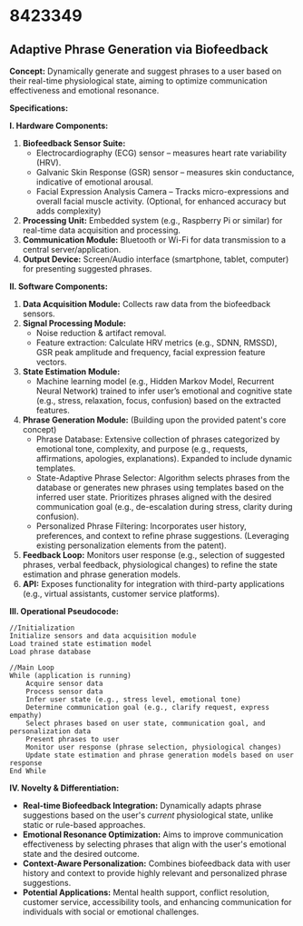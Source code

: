 # 8423349

## Adaptive Phrase Generation via Biofeedback

**Concept:** Dynamically generate and suggest phrases to a user based on their real-time physiological state, aiming to optimize communication effectiveness and emotional resonance.

**Specifications:**

**I. Hardware Components:**

1.  **Biofeedback Sensor Suite:**
    *   Electrocardiography (ECG) sensor – measures heart rate variability (HRV).
    *   Galvanic Skin Response (GSR) sensor – measures skin conductance, indicative of emotional arousal.
    *   Facial Expression Analysis Camera – Tracks micro-expressions and overall facial muscle activity.  (Optional, for enhanced accuracy but adds complexity)
2.  **Processing Unit:** Embedded system (e.g., Raspberry Pi or similar) for real-time data acquisition and processing.
3.  **Communication Module:** Bluetooth or Wi-Fi for data transmission to a central server/application.
4.  **Output Device:**  Screen/Audio interface (smartphone, tablet, computer) for presenting suggested phrases.

**II. Software Components:**

1.  **Data Acquisition Module:**  Collects raw data from the biofeedback sensors.
2.  **Signal Processing Module:**
    *   Noise reduction & artifact removal.
    *   Feature extraction: Calculate HRV metrics (e.g., SDNN, RMSSD), GSR peak amplitude and frequency, facial expression feature vectors.
3.  **State Estimation Module:**
    *   Machine learning model (e.g., Hidden Markov Model, Recurrent Neural Network) trained to infer user’s emotional and cognitive state (e.g., stress, relaxation, focus, confusion) based on the extracted features.
4.  **Phrase Generation Module:** (Building upon the provided patent's core concept)
    *   Phrase Database:  Extensive collection of phrases categorized by emotional tone, complexity, and purpose (e.g., requests, affirmations, apologies, explanations). Expanded to include dynamic templates.
    *   State-Adaptive Phrase Selector: Algorithm selects phrases from the database or generates new phrases using templates based on the inferred user state.  Prioritizes phrases aligned with the desired communication goal (e.g., de-escalation during stress, clarity during confusion).
    *   Personalized Phrase Filtering: Incorporates user history, preferences, and context to refine phrase suggestions. (Leveraging existing personalization elements from the patent).
5.  **Feedback Loop:** Monitors user response (e.g., selection of suggested phrases, verbal feedback, physiological changes) to refine the state estimation and phrase generation models.
6.  **API:** Exposes functionality for integration with third-party applications (e.g., virtual assistants, customer service platforms).

**III. Operational Pseudocode:**

```
//Initialization
Initialize sensors and data acquisition module
Load trained state estimation model
Load phrase database

//Main Loop
While (application is running)
    Acquire sensor data
    Process sensor data
    Infer user state (e.g., stress level, emotional tone)
    Determine communication goal (e.g., clarify request, express empathy)
    Select phrases based on user state, communication goal, and personalization data
    Present phrases to user
    Monitor user response (phrase selection, physiological changes)
    Update state estimation and phrase generation models based on user response
End While
```

**IV. Novelty & Differentiation:**

*   **Real-time Biofeedback Integration:**  Dynamically adapts phrase suggestions based on the user's *current* physiological state, unlike static or rule-based approaches.
*   **Emotional Resonance Optimization:**  Aims to improve communication effectiveness by selecting phrases that align with the user's emotional state and the desired outcome.
*   **Context-Aware Personalization:** Combines biofeedback data with user history and context to provide highly relevant and personalized phrase suggestions.
*   **Potential Applications:**  Mental health support, conflict resolution, customer service, accessibility tools, and enhancing communication for individuals with social or emotional challenges.